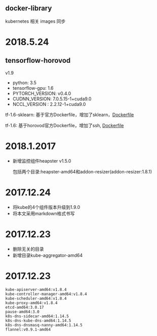 ## docker-library

kubernetes 相关 images 同步

# 2018.5.24

## tensorflow-horovod
v1.9
* python: 3.5
* tensorflow-gpu: 1.6
* PYTORCH_VERSION: v0.4.0
* CUDNN_VERSION: 7.0.5.15-1+cuda9.0
* NCCL_VERSION : 2.2.12-1+cuda9.0

tf-1.6-sklearn: 基于官方Dockerfile，增加了sklearn，[Dockerfile](https://github.com/fei200/docker-library/commit/28ddf9ee354524047739f0e26598b5efc46e1915#diff-55958daa91a1f881a2ebb71245c134c0)

tf-1.6:  基于horovod官方Dockerfile，增加了ssh, [Dockerfile](https://github.com/fei200/docker-library/commit/e12cbd1bfd26ddecd396d7bc69e849fbd345e74f#diff-55958daa91a1f881a2ebb71245c134c0)

# 2018.1.2017

* 新增监控组件heapster v1.5.0
	
	包括两个目录:heapster-amd64和addon-resizer(addon-resizer:1.8.1)

# 2017.12.24
* 将kube的4个组件版本升级到1.9.0
* 将本文采用markdown格式书写
	
# 2017.12.23
* 删除无关的目录
* 新增目录kube-aggregator-amd64
	  
# 2017.12.23

	kube-apiserver-amd64:v1.8.4
	kube-controller-manager-amd64:v1.8.4
	kube-scheduler-amd64:v1.8.4
	kube-proxy-amd64:v1.8.4
	etcd-amd64:3.0.17
	pause-amd64:3.0
	k8s-dns-sidecar-amd64:1.14.5
	k8s-dns-kube-dns-amd64:1.14.5
	k8s-dns-dnsmasq-nanny-amd64:1.14.5
	flannel:v0.9.1-amd64

